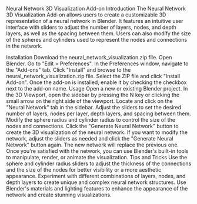 Neural Network 3D Visualization Add-on
Introduction
The Neural Network 3D Visualization Add-on allows users to create a customizable 3D representation of a neural network in Blender. It features an intuitive user interface with sliders to adjust the number of layers, nodes, and depth layers, as well as the spacing between them. Users can also modify the size of the spheres and cylinders used to represent the nodes and connections in the network.

Installation
Download the neural_network_visualization.zip file.
Open Blender.
Go to "Edit > Preferences".
In the Preferences window, navigate to the "Add-ons" tab.
Click "Install" and browse to the neural_network_visualization.zip file.
Select the ZIP file and click "Install Add-on".
Once the add-on is installed, enable it by checking the checkbox next to the add-on name.
Usage
Open a new or existing Blender project.
In the 3D Viewport, open the sidebar by pressing the N key or clicking the small arrow on the right side of the viewport.
Locate and click on the "Neural Network" tab in the sidebar.
Adjust the sliders to set the desired number of layers, nodes per layer, depth layers, and spacing between them.
Modify the sphere radius and cylinder radius to control the size of the nodes and connections.
Click the "Generate Neural Network" button to create the 3D visualization of the neural network.
If you want to modify the network, adjust the sliders as needed and click the "Generate Neural Network" button again. The new network will replace the previous one.
Once you're satisfied with the network, you can use Blender's built-in tools to manipulate, render, or animate the visualization.
Tips and Tricks
Use the sphere and cylinder radius sliders to adjust the thickness of the connections and the size of the nodes for better visibility or a more aesthetic appearance.
Experiment with different combinations of layers, nodes, and depth layers to create unique and complex neural network structures.
Use Blender's materials and lighting features to enhance the appearance of the network and create stunning visualizations.
